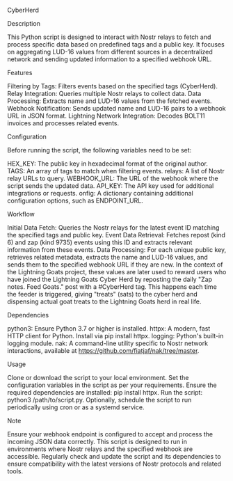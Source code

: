 CyberHerd

Description

This Python script is designed to interact with Nostr relays to fetch and process specific data based on predefined tags and a public key. It focuses on aggregating LUD-16 values from different sources in a decentralized network and sending updated information to a specified webhook URL.

Features

Filtering by Tags: Filters events based on the specified tags (CyberHerd).
Relay Integration: Queries multiple Nostr relays to collect data.
Data Processing: Extracts name and LUD-16 values from the fetched events.
Webhook Notification: Sends updated name and LUD-16 pairs to a webhook URL in JSON format.
Lightning Network Integration: Decodes BOLT11 invoices and processes related events.

Configuration

Before running the script, the following variables need to be set:

HEX_KEY: The public key in hexadecimal format of the original author.
TAGS: An array of tags to match when filtering events.
relays: A list of Nostr relay URLs to query.
WEBHOOK_URL: The URL of the webhook where the script sends the updated data.
API_KEY: The API key used for additional integrations or requests.
onfig: A dictionary containing additional configuration options, such as ENDPOINT_URL.

Workflow

Initial Data Fetch: Queries the Nostr relays for the latest event ID matching the specified tags and public key.
Event Data Retrieval: Fetches repost (kind 6) and zap (kind 9735) events using this ID and extracts relevant information from these events.
Data Processing: For each unique public key, retrieves related metadata, extracts the name and LUD-16 values, and sends them to the specified webhook URL if they are new. In the context of the Lightning Goats project, these values are later used to reward users who have joined the Lightning Goats Cyber Herd by reposting the daily "Zap notes. Feed Goats." post with a #CyberHerd tag. This happens each time the feeder is triggered, giving "treats" (sats) to the cyber herd and dispensing actual goat treats to the Lightning Goats herd in real life.

Dependencies

python3: Ensure Python 3.7 or higher is installed.
httpx: A modern, fast HTTP client for Python. Install via pip install httpx.
logging: Python's built-in logging module.
nak: A command-line utility specific to Nostr network interactions, available at https://github.com/fiatjaf/nak/tree/master.

Usage

Clone or download the script to your local environment.
Set the configuration variables in the script as per your requirements.
Ensure the required dependencies are installed: pip install httpx.
Run the script: python3 /path/to/script.py.
Optionally, schedule the script to run periodically using cron or as a systemd service.

Note

Ensure your webhook endpoint is configured to accept and process the incoming JSON data correctly.
This script is designed to run in environments where Nostr relays and the specified webhook are accessible.
Regularly check and update the script and its dependencies to ensure compatibility with the latest versions of Nostr protocols and related tools.

